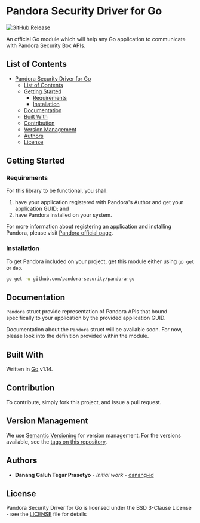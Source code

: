 # Pandora Security Driver for Go

[![GitHub Release](https://img.shields.io/github/release/pandora-security/pandora-go.svg)](https://github.com/pandora-security/pandora-go/releases)

An official Go module which will help any Go application to communicate with Pandora Security Box APIs.

## List of Contents

* [Pandora Security Driver for Go](#pandora-security-driver-for-go)
  * [List of Contents](#list-of-contents)
  * [Getting Started](#getting-started)
    * [Requirements](#requirements)
    * [Installation](#installation)
  * [Documentation](#documentation)
  * [Built With](#built-with)
  * [Contribution](#contribution)
  * [Version Management](#version-management)
  * [Authors](#authors)
  * [License](#license)

## Getting Started

### Requirements

For this library to be functional, you shall:

 1. have your application registered with Pandora's Author and get your application GUID; and
 2. have Pandora installed on your system.
 
For more information about registering an application and installing Pandora, please visit [Pandora official page](https://pandora-security.github.io/Pandora).

### Installation

To get Pandora included on your project, get this module either using `go get` or `dep`.

```bash
go get -u github.com/pandora-security/pandora-go
```

## Documentation

`Pandora` struct provide representation of Pandora APIs that bound specifically to your application by the provided application GUID.

Documentation about the `Pandora` struct will be available soon. For now, please look into the definition provided within the module.

## Built With

Written in [Go](https://golang.org/) v1.14.

## Contribution

To contribute, simply fork this project, and issue a pull request.

## Version Management

We use [Semantic Versioning](http://semver.org/) for version management. For the versions available, see the [tags on this repository](https://github.com/pandora-security/pandora-go/tags).

## Authors

* **Danang Galuh Tegar Prasetyo** - _Initial work_ - [danang-id](https://github.com/danang-id)

## License

Pandora Security Driver for Go is licensed under the BSD 3-Clause License - see the [LICENSE](LICENSE) file for details